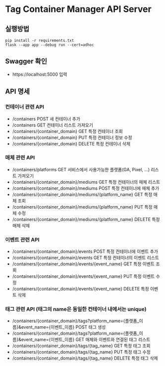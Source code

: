# Tag Container Manager API Server
## 실행방법
```
pip install -r requirements.txt
flask --app app --debug run --cert=adhoc
```

## Swagger 확인
- https://localhost:5000 입력


## API 명세
### 컨테이너 관련 API
- /containers  POST  새 컨테이너 추가
- /containers  GET 컨테이너 리스트 가져오기
- /containers/{container_domain}  GET  특정 컨테이너 조회
- /containers/{container_domain}  PUT  특정 컨테이너 정보 수정
- /containers/{container_domain}  DELETE  특정 컨테이너 삭제

### 매체 관련 API
- /containers/platforms  GET  서비스에서 사용가능한 플랫폼(GA, Pixel, ...) 리스트 가져오기
- /containers/{container_domain}/mediums  GET  특정 컨테이너의 매체 리스트
- /containers/{container_domain}/mediums  POST  특정 컨테이너에 매체 추가
- /containers/{container_domain}/mediums/{platform_name}  GET  특정 매체 조회
- /containers/{container_domain}/mediums/{platform_name}  PUT  특정 매체 수정
- /containers/{container_domain}/mediums/{platform_name}  DELETE  특정 매체 삭제

### 이벤트 관련 API
- /containers/{container_domain}/events  POST  특정 컨테이너에 이벤트 추가
- /containers/{container_domain}/events  GET  특정 컨테이너의 이벤트 리스트
- /containers/{container_domain}/events/{event_name}  GET  특정 이벤트 조회
- /containers/{container_domain}/events/{event_name}  PUT  특정 이벤트 수정
- /containers/{container_domain}/events/{event_name}  DELETE  특정 이벤트 삭제

### 태그 관련 API (태그의 name은 동일한 컨테이너 내에서는 unique)
- /containers/{container_domain}/tags?platform_name={플랫폼_이름}&event_name={이벤트_이름}  POST  태그 생성
- /containers/{container_domain}/tags?platform_name={플랫폼_이름}&event_name={이벤트_이름}  GET  매체와 이벤트와 연결된 태그 리스트
- /containers/{container_domain}/tags/{tag_name}  GET  특정 태그 조회
- /containers/{container_domain}/tags/{tag_name}  PUT  특정 태그 수정
- /containers/{container_domain}/tags/{tag_name}  DELETE  특정 태그 삭제